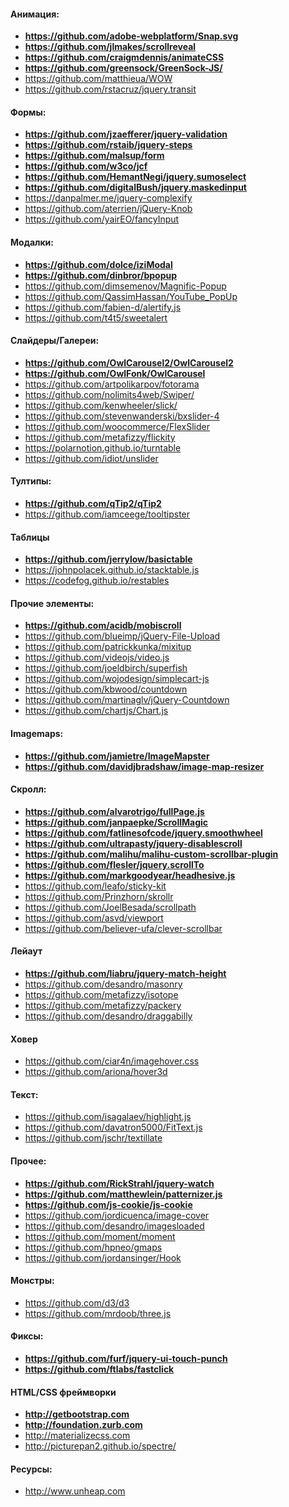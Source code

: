 #### Анимация:
* **https://github.com/adobe-webplatform/Snap.svg**
* **https://github.com/jlmakes/scrollreveal**
* **https://github.com/craigmdennis/animateCSS**
* **https://github.com/greensock/GreenSock-JS/**
* https://github.com/matthieua/WOW
* https://github.com/rstacruz/jquery.transit

#### Формы:
* **https://github.com/jzaefferer/jquery-validation**
* **https://github.com/rstaib/jquery-steps**
* **https://github.com/malsup/form**
* **https://github.com/w3co/jcf**
* **https://github.com/HemantNegi/jquery.sumoselect**
* **https://github.com/digitalBush/jquery.maskedinput**
* https://danpalmer.me/jquery-complexify
* https://github.com/aterrien/jQuery-Knob
* https://github.com/yairEO/fancyInput

#### Модалки:
* **https://github.com/dolce/iziModal**
* **https://github.com/dinbror/bpopup**
* https://github.com/dimsemenov/Magnific-Popup
* https://github.com/QassimHassan/YouTube_PopUp
* https://github.com/fabien-d/alertify.js
* https://github.com/t4t5/sweetalert

#### Слайдеры/Галереи:
* **https://github.com/OwlCarousel2/OwlCarousel2**
* **https://github.com/OwlFonk/OwlCarousel**
* https://github.com/artpolikarpov/fotorama
* https://github.com/nolimits4web/Swiper/
* https://github.com/kenwheeler/slick/
* https://github.com/stevenwanderski/bxslider-4
* https://github.com/woocommerce/FlexSlider
* https://github.com/metafizzy/flickity
* https://polarnotion.github.io/turntable
* https://github.com/idiot/unslider

#### Тултипы:
* **https://github.com/qTip2/qTip2**
* https://github.com/iamceege/tooltipster

#### Таблицы
* **https://github.com/jerrylow/basictable**
* https://johnpolacek.github.io/stacktable.js
* https://codefog.github.io/restables

#### Прочие элементы:
* **https://github.com/acidb/mobiscroll**
* https://github.com/blueimp/jQuery-File-Upload
* https://github.com/patrickkunka/mixitup
* https://github.com/videojs/video.js
* https://github.com/joeldbirch/superfish
* https://github.com/wojodesign/simplecart-js
* https://github.com/kbwood/countdown
* https://github.com/martinaglv/jQuery-Countdown
* https://github.com/chartjs/Chart.js

#### Imagemaps:
* **https://github.com/jamietre/ImageMapster**
* **https://github.com/davidjbradshaw/image-map-resizer**

#### Скролл:
* **https://github.com/alvarotrigo/fullPage.js**
* **https://github.com/janpaepke/ScrollMagic**
* **https://github.com/fatlinesofcode/jquery.smoothwheel**
* **https://github.com/ultrapasty/jquery-disablescroll**
* **https://github.com/malihu/malihu-custom-scrollbar-plugin**
* **https://github.com/flesler/jquery.scrollTo**
* **https://github.com/markgoodyear/headhesive.js**
* https://github.com/leafo/sticky-kit
* https://github.com/Prinzhorn/skrollr
* https://github.com/JoelBesada/scrollpath
* https://github.com/asvd/viewport
* https://github.com/believer-ufa/clever-scrollbar

#### Лейаут
* **https://github.com/liabru/jquery-match-height**
* https://github.com/desandro/masonry
* https://github.com/metafizzy/isotope
* https://github.com/metafizzy/packery
* https://github.com/desandro/draggabilly

#### Ховер
* https://github.com/ciar4n/imagehover.css
* https://github.com/ariona/hover3d

#### Текст:
* https://github.com/isagalaev/highlight.js
* https://github.com/davatron5000/FitText.js
* https://github.com/jschr/textillate

#### Прочее:
* **https://github.com/RickStrahl/jquery-watch**
* **https://github.com/matthewlein/patternizer.js**
* **https://github.com/js-cookie/js-cookie**
* https://github.com/jordicuenca/image-cover
* https://github.com/desandro/imagesloaded
* https://github.com/moment/moment
* https://github.com/hpneo/gmaps
* https://github.com/jordansinger/Hook

#### Монстры:
* https://github.com/d3/d3
* https://github.com/mrdoob/three.js

#### Фиксы:
* **https://github.com/furf/jquery-ui-touch-punch**
* **https://github.com/ftlabs/fastclick**

#### HTML/CSS фреймворки
* **http://getbootstrap.com**
* **http://foundation.zurb.com**
* http://materializecss.com
* http://picturepan2.github.io/spectre/

#### Ресурсы:
* http://www.unheap.com
